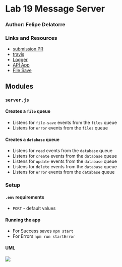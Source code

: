 # Lab 19 Message Server

### Author: Felipe Delatorre

### Links and Resources
* [submission PR](http://xyz.com)
* [travis](http://xyz.com)
* [Logger](https://github.com/401-advanced-javascript-felipe/lab19-logger/pull/1)
* [API App](https://github.com/401-advanced-javascript-felipe/lab19-apiServer/pull/1)
* [File Save](https://github.com/401-advanced-javascript-felipe/lab19-fileSave/pull/1)


## Modules
### `server.js`
#### Creates a `file` queue
* Listens for `file-save` events from the `files` queue
* Listens for `error` events from the `files` queue
#### Creates a `database` queue
* Listens for `read` events from the `database` queue
* Listens for `create` events from the `database` queue
* Listens for `update` events from the `database` queue
* Listens for `delete` events from the `database` queue
* Listens for `error` events from the `database` queue

### Setup
#### `.env` requirements
* `PORT` - default values

#### Running the app
* For Success saves `npm start`
* For Errors `npm run startError`
  
#### UML
![](./assets/----.jpg)
